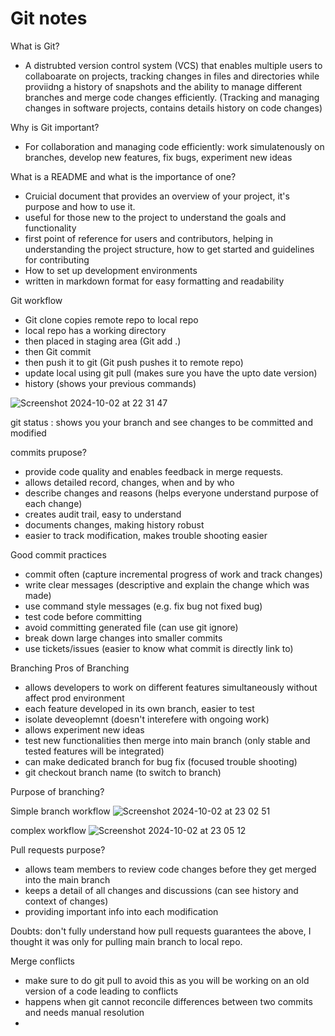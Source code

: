 # Git notes

What is Git?
- A distrubted version control system (VCS) that enables multiple users to collaboarate on projects, tracking changes in files and directories while proviidng a history of snapshots and the ability to manage different branches and merge code changes efficiently.
(Tracking and managing changes in software projects, contains details history on code changes)

Why is Git important?
- For collaboration and managing code efficiently: work simulatenously on branches, develop new features, fix bugs, experiment new ideas

What is a README and what is the importance of one?
- Cruicial document that provides an overview of your project, it's purpose and how to use it.
- useful for those new to the project to understand the goals and functionality
- first point of reference for users and contributors, helping in understanding the project structure, how to get started and guidelines for contributing
- How to set up development environments
- written in markdown format for easy formatting and readability

Git workflow

- Git clone copies remote repo to local repo
- local repo has a working directory 
- then placed in staging area (Git add .)
- then Git commit
- then push it to git (Git push pushes it to remote repo)
- update local using git pull (makes sure you have the upto date version)
- history (shows your previous commands)

  
![Screenshot 2024-10-02 at 22 31 47](https://github.com/user-attachments/assets/6aa3f09a-dfca-4a9e-a194-0ac439d03026)

git status : shows you your branch and see changes to be committed and modified



commits
prupose?
- provide code quality and enables feedback in merge requests.
- allows detailed record, changes, when and by who
- describe changes and reasons (helps everyone understand purpose of each change)
- creates audit trail, easy to understand
- documents changes, making history robust
- easier to track modification, makes trouble shooting easier

Good commit practices
- commit often (capture incremental progress of work and track changes)
- write clear messages (descriptive and explain the change which was made)
- use command style messages (e.g. fix bug not fixed bug)
- test code before committing
- avoid committing generated file (can use git ignore)
- break down large changes into smaller commits
- use tickets/issues (easier to know what commit is directly link to)

Branching
Pros of Branching
- allows developers to work on different features simultaneously without affect prod environment
- each feature developed in its own branch, easier to test
- isolate deveoplemnt (doesn't interefere with ongoing work)
- allows experiment new ideas
- test new functionalities then merge into main branch (only stable and tested features will be integrated)
- can make dedicated branch for bug fix (focused trouble shooting)
- git checkout branch name (to switch to branch)

Purpose of branching?


Simple branch workflow
![Screenshot 2024-10-02 at 23 02 51](https://github.com/user-attachments/assets/83750113-e4bf-4f2e-9fe9-3053938c7dfa)

complex workflow
![Screenshot 2024-10-02 at 23 05 12](https://github.com/user-attachments/assets/4bdd8f6c-436c-4c6a-a2a7-85ee3dc2665d)


Pull requests
purpose?
- allows team members to review code changes before they get merged into the main branch
- keeps a detail of all changes and discussions (can see history and context of changes)
- providing important info into each modification

Doubts: don't fully understand how pull requests guarantees the above, I thought it was only for pulling main branch to local repo.


Merge conflicts
- make sure to do git pull to avoid this as you will be working on an old version of a code leading to conflicts
- happens when git cannot reconcile differences between two commits and needs manual resolution
- 
